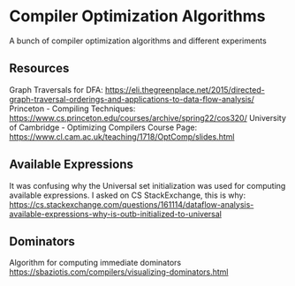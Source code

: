 # Compiler Optimization Algorithms

A bunch of compiler optimization algorithms and different experiments

## Resources

Graph Traversals for DFA: https://eli.thegreenplace.net/2015/directed-graph-traversal-orderings-and-applications-to-data-flow-analysis/
Princeton - Compiling Techniques: https://www.cs.princeton.edu/courses/archive/spring22/cos320/
University of Cambridge - Optimizing Compilers Course Page: https://www.cl.cam.ac.uk/teaching/1718/OptComp/slides.html


## Available Expressions

It was confusing why the Universal set initialization was used for computing
available expressions. I asked on CS StackExchange, this is why: https://cs.stackexchange.com/questions/161114/dataflow-analysis-available-expressions-why-is-outb-initialized-to-universal


## Dominators

Algorithm for computing immediate dominators
https://sbaziotis.com/compilers/visualizing-dominators.html


